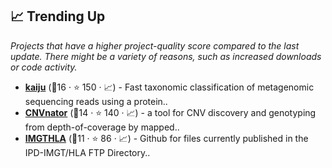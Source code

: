## 📈 Trending Up

_Projects that have a higher project-quality score compared to the last update. There might be a variety of reasons, such as increased downloads or code activity._

- <b><a href="https://github.com/bioinformatics-centre/kaiju">kaiju</a></b> (🥈16 ·  ⭐ 150 · 📈) - Fast taxonomic classification of metagenomic sequencing reads using a protein..
- <b><a href="https://github.com/abyzovlab/CNVnator">CNVnator</a></b> (🥈14 ·  ⭐ 140 · 📈) - a tool for CNV discovery and genotyping from depth-of-coverage by mapped..
- <b><a href="https://github.com/ANHIG/IMGTHLA">IMGTHLA</a></b> (🥉11 ·  ⭐ 86 · 📈) - Github for files currently published in the IPD-IMGT/HLA FTP Directory..

